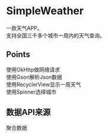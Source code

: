 # SimpleWeather
一款天气APP。
<br>支持全国三千多个城市一周内的天气查询。
## Points
使用OkHttp做网络请求
<br>使用Gson解析Json数据
<br>使用RecyclerView显示一周天气
<br>使用Spinner选择城市
## 数据API来源
聚合数据
